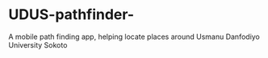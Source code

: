 # UDUS-pathfinder-
A mobile path finding app, helping locate places around Usmanu Danfodiyo University Sokoto 
